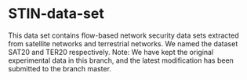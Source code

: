 # STIN-data-set
This data set contains flow-based network security data sets extracted from satellite networks and terrestrial networks. We named the dataset SAT20 and TER20 respectively.
Note: We have kept the original experimental data in this branch, and the latest modification has been submitted to the branch master.
